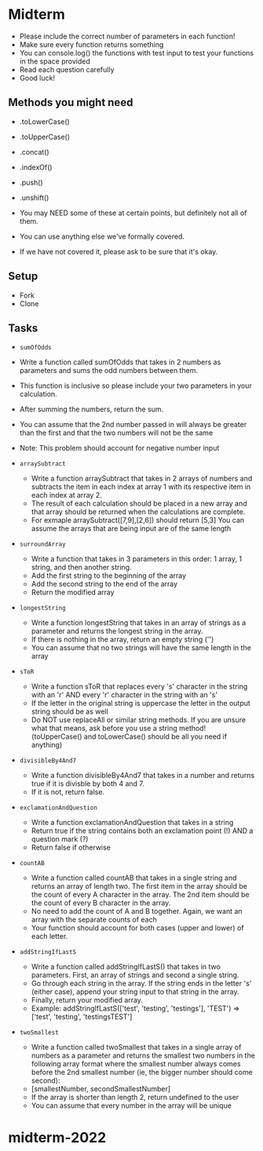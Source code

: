 # Midterm

* Please include the correct number of parameters in each function!
* Make sure every function returns something
* You can console.log() the functions with test input to test your functions in the space provided
* Read each question carefully
* Good luck!

## Methods you might need
* .toLowerCase()
* .toUpperCase()
* .concat()
* .indexOf()
* .push()
* .unshift()

* You may NEED some of these at certain points, but definitely not all of them.
* You can use anything else we've formally covered.
* If we have not covered it, please ask to be sure that it's okay.

## Setup

* Fork
* Clone

## Tasks

* `sumOfOdds`
* Write a function called sumOfOdds that takes in 2 numbers as parameters and sums the odd numbers between them.
* This function is inclusive so please include your two parameters in your calculation.
* After summing the numbers, return the sum.
* You can assume that the 2nd number passed in will always be greater than the first and that the two numbers will not be the same
* Note: This problem should account for negative number input

* `arraySubtract`
  * Write a function arraySubtract that takes in 2 arrays of numbers and subtracts the item in each index at array 1 with its respective item in each index at array 2.
  * The result of each calculation should be placed in a new array and that array should be returned when the calculations are complete.
  * For exmaple arraySubtract([7,9],[2,6]) should return [5,3]
You can assume the arrays that are being input are of the same length


* `surroundArray`
  * Write a function that takes in 3 parameters in this order: 1 array, 1 string, and then another string.
  * Add the first string to the beginning of the array
  * Add the second string to the end of the array
  * Return the modified array

* `longestString`
  * Write a function longestString that takes in an array of strings as a parameter and returns the longest string in the array.
  * If there is nothing in the array, return an empty string ('')
  * You can assume that no two strings will have the same length in the array

* `sToR`
  * Write a function sToR that replaces every 's' character in the string with an 'r' AND every 'r' character in the string with an 's'
  * If the letter in the original string is uppercase the letter in the output string should be as well
  * Do NOT use replaceAll or similar string methods.  If you are unsure what that means, ask before you use a string method!  (toUpperCase() and toLowerCase() should be all you need if anything)

* `divisibleBy4And7`
  * Write a function divisibleBy4And7 that takes in a number and returns true if it is divisble by both 4 and 7.
  * If it is not, return false.

* `exclamationAndQuestion`
  * Write a function exclamationAndQuestion that takes in a string
  * Return true if the string contains both an exclamation point (!) AND a question mark (?)
  * Return false if otherwise

* `countAB`
  * Write a function called countAB that takes in a single string and returns an array of length two.  The first item in the array should be the count of every A character in the array.  The 2nd item should be the count of every B character in the array.  
  * No need to add the count of A and B together.  Again, we want an array with the separate counts of each
  * Your function should account for both cases (upper and lower) of each letter.

* `addStringIfLastS`
  * Write a function called addStringIfLastS() that takes in two parameters.  First, an array of strings and second a single string.  
  * Go through each string in the array.  If the string ends in the letter 's' (either case), append your string input to that string in the array.
  * Finally, return your modified array.
  * Example: addStringIfLastS(['test', 'testing', 'testings'], 'TEST') => ['test', 'testing', 'testingsTEST']

* `twoSmallest`
  * Write a function called twoSmallest that takes in a single array of numbers as a parameter and returns the smallest two numbers in the following array format where the smallest number always comes before the 2nd smallest number (ie, the bigger number should come second): 
  * [smallestNumber, secondSmallestNumber]
  * If the array is shorter than length 2, return undefined to the user
  * You can assume that every number in the array will be unique


# midterm-2022
